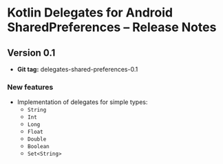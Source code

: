 # Kotlin Delegates for Android SharedPreferences – Release Notes

## Version 0.1

* **Git tag:** delegates-shared-preferences-0.1

### New features

* Implementation of delegates for simple types:
  * `String`
  * `Int`
  * `Long`
  * `Float`
  * `Double`
  * `Boolean`
  * `Set<String>`
